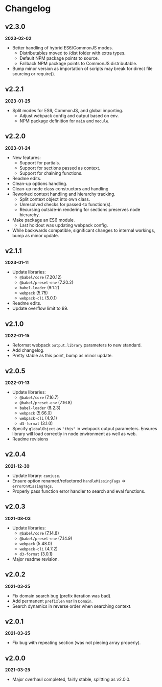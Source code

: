 # Changelog

## v2.3.0
**2023-02-02**

* Better handling of hybrid ES6/CommonJS modes.
    * Distributables moved to /dist folder with extra types.
    * Default NPM package points to source.
    * Fallback NPM package points to CommonJS distributable.
* Bump minor version as importation of scripts may break for direct file sourcing or require(). 

## v2.2.1
**2023-01-25**

* Split modes for ES6, CommonJS, and global importing.
    * Adjust webpack config and output based on env.
    * NPM package definition for `main` and `module`.

## v2.2.0
**2023-01-24**

* New features:
    * Support for partials.
    * Support for sections passed as context.
    * Support for chaining functions.
* Readme edits.
* Clean-up options handling.
* Clean-up node class constructors and handling.
* Reworked context handling and hierarchy tracking.
    * Split context object into own class.
    * Unresolved checks for passed-to function(s).
    * Recursing outside-in rendering for sections preserves node hierarchy.
* Make package an ES6 module.
    * Last holdout was updating webpack config.
* While backwards compatible, significant changes to internal workings, bump as minor update.

## v2.1.1
**2023-01-11**

* Update libraries: 
    * `@babel/core` (7.20.12)
    * `@babel/preset-env` (7.20.2)
    * `babel-loader` (9.1.2)
    * `webpack` (5.75)
    * `webpack-cli` (5.0.1)
* Readme edits.
* Update overflow limit to 99.

## v2.1.0
**2022-01-15**

* Reformat webpack `output.library` parameters to new standard.
* Add changelog.
* Pretty stable as this point, bump as minor update.

## v2.0.5
**2022-01-13**

* Update libraries: 
    * `@babel/core` (7.16.7)
    * `@babel/preset-env` (7.16.8)
    * `babel-loader` (8.2.3)
    * `webpack` (5.66.0)
    * `webpack-cli` (4.9.1)
    * `d3-format` (3.1.0)
* Specify `globalObject` as `"this"` in webpack output parameters. Ensures library will load correctly in node environment as well as web.
* Readme revisions

## v2.0.4
**2021-12-30**

* Update library: `caniuse`.
* Ensure option renamed/refactored `handleMissingTags` => `errorOnMissingTags`.
* Properly pass function error handler to search and eval functions.

## v2.0.3
**2021-08-03**

* Update libraries: 
    * `@babel/core` (7.14.8)
    * `@babel/preset-env` (7.14.9)
    * `webpack` (5.48.0)
    * `webpack-cli` (4.7.2)
    * `d3-format` (3.0.1)
* Major readme revision.

## v2.0.2
**2021-03-25**

* Fix domain search bug (prefix iteration was bad). 
* Add permanent `prefixlen` var in `Domain`.
* Search dynamics in reverse order when searching context.

## v2.0.1
**2021-03-25**

* Fix bug with repeating section (was not piecing array properly).

## v2.0.0
**2021-03-25**

* Major overhaul completed, fairly stable, splitting as v2.0.0.

